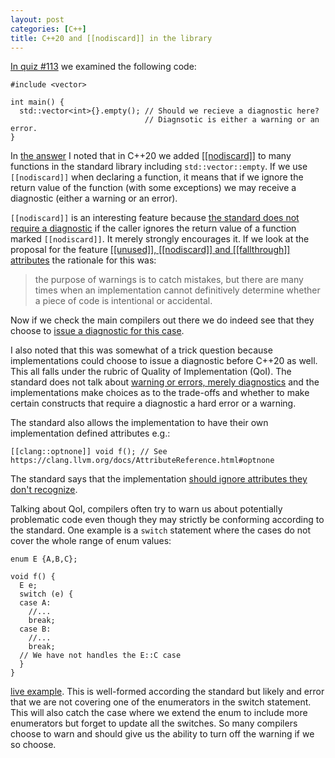```yaml
---
layout: post
categories: [C++]
title: C++20 and [[nodiscard]] in the library
---
```


[In quiz #113](https://twitter.com/shafikyaghmour/status/1335053054828191744) we examined the following code:


```
#include <vector>

int main() {
  std::vector<int>{}.empty(); // Should we recieve a diagnostic here?
                              // Diagnsotic is either a warning or an error.
}
```

In [the answer](https://twitter.com/shafikyaghmour/status/1336874248548220929) I noted that in C++20 we added [\[\[nodiscard\]\]](https://en.cppreference.com/w/cpp/language/attributes/nodiscard) to many functions in the standard library including `std::vector::empty`. If we use `[[nodiscard]]` when declaring a function, it means that if we ignore the return value of the function (with some exceptions) we may receive a diagnostic (either a warning or an error). 

`[[nodiscard]]` is an interesting feature because [the standard does not require a diagnostic](http://eel.is/c++draft/dcl.attr.nodiscard#4) if the caller ignores the return value of a function marked `[[nodiscard]]`. It merely strongly encourages it. If we look at the proposal for the feature [\[\[unused\]\], \[\[nodiscard\]\] and
\[\[fallthrough\]\] attributes](http://wg21.link/p0068r0) the rationale for this was:

>the purpose of warnings is to
>catch mistakes, but there are many times when an implementation cannot definitively determine whether a
>piece of code is intentional or accidental.


Now if we check the main compilers out there we do indeed see that they choose to [issue a diagnostic for this case](https://godbolt.org/z/WE9Grn).

I also noted that this was somewhat of a trick question because implementations could choose to issue a diagnostic before C++20 as well. This all falls under the rubric of Quality of Implementation (QoI). The standard does not talk about [warning or errors, merely diagnostics](http://eel.is/c++draft/intro.defs#defns.diagnostic) and the implementations make choices as to the trade-offs and whether to make certain constructs that require a diagnostic a hard error or a warning. 

The standard also allows the implementation to have their own implementation defined attributes e.g.:

```
[[clang::optnone]] void f(); // See https://clang.llvm.org/docs/AttributeReference.html#optnone
```

The standard says that the implementation [should ignore attributes they don't recognize](http://eel.is/c++draft/dcl.attr#grammar-6).

Talking about QoI, compilers often try to warn us about potentially problematic code even though they may strictly be conforming according to the standard. One example is a `switch` statement where the cases do not cover the whole range of enum values:

```
enum E {A,B,C};

void f() {
  E e;  
  switch (e) {
  case A:
    //...
    break;
  case B:
    //...
    break;
  // We have not handles the E::C case
  }
}
```

[live example](https://godbolt.org/z/33eKn8). This is well-formed according the standard but likely and error that we are not covering one of the enumerators in the switch statement. This will also catch the case where we extend the enum to include more enumerators but forget to update all the switches. So many compilers choose to warn and should give us the ability to turn off the warning if we so choose.
